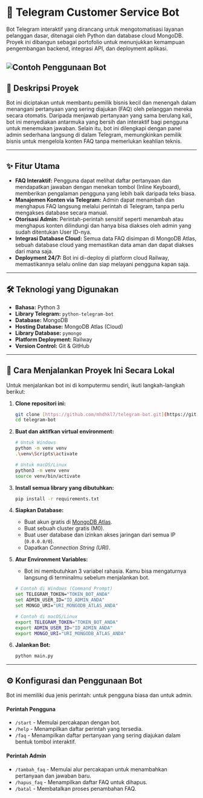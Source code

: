 # 🤖 Telegram Customer Service Bot

Bot Telegram interaktif yang dirancang untuk mengotomatisasi layanan pelanggan dasar, ditenagai oleh Python dan database cloud MongoDB. Proyek ini dibangun sebagai portofolio untuk menunjukkan kemampuan pengembangan backend, integrasi API, dan deployment aplikasi.

![Contoh Penggunaan Bot](URL_GIF_DEMO_BOT_ANDA) 
---

## 📜 Deskripsi Proyek

Bot ini diciptakan untuk membantu pemilik bisnis kecil dan menengah dalam menangani pertanyaan yang sering diajukan (FAQ) oleh pelanggan mereka secara otomatis. Daripada menjawab pertanyaan yang sama berulang kali, bot ini menyediakan antarmuka yang bersih dan interaktif bagi pengguna untuk menemukan jawaban. Selain itu, bot ini dilengkapi dengan panel admin sederhana langsung di dalam Telegram, memungkinkan pemilik bisnis untuk mengelola konten FAQ tanpa memerlukan keahlian teknis.

---

## ✨ Fitur Utama

- **FAQ Interaktif:** Pengguna dapat melihat daftar pertanyaan dan mendapatkan jawaban dengan menekan tombol (Inline Keyboard), memberikan pengalaman pengguna yang lebih baik daripada teks biasa.
- **Manajemen Konten via Telegram:** Admin dapat menambah dan menghapus FAQ langsung melalui perintah di Telegram, tanpa perlu mengakses database secara manual.
- **Otorisasi Admin:** Perintah-perintah sensitif seperti menambah atau menghapus konten dilindungi dan hanya bisa diakses oleh admin yang sudah ditentukan User ID-nya.
- **Integrasi Database Cloud:** Semua data FAQ disimpan di MongoDB Atlas, sebuah database cloud yang memastikan data aman dan dapat diakses dari mana saja.
- **Deployment 24/7:** Bot ini di-deploy di platform cloud Railway, memastikannya selalu online dan siap melayani pengguna kapan saja.

---

## 🛠️ Teknologi yang Digunakan

- **Bahasa:** Python 3
- **Library Telegram:** `python-telegram-bot`
- **Database:** MongoDB
- **Hosting Database:** MongoDB Atlas (Cloud)
- **Library Database:** `pymongo`
- **Platform Deployment:** Railway
- **Version Control:** Git & GitHub

---

## 🚀 Cara Menjalankan Proyek Ini Secara Lokal

Untuk menjalankan bot ini di komputermu sendiri, ikuti langkah-langkah berikut:

1.  **Clone repositori ini:**
    ```bash
    git clone [https://github.com/mhdhkl7/telegram-bot.git](https://github.com/mhdhkl7/telegram-bot.git)
    cd telegram-bot
    ```

2.  **Buat dan aktifkan virtual environment:**
    ```bash
    # Untuk Windows
    python -m venv venv
    .\venv\Scripts\activate

    # Untuk macOS/Linux
    python3 -m venv venv
    source venv/bin/activate
    ```

3.  **Install semua library yang dibutuhkan:**
    ```bash
    pip install -r requirements.txt
    ```

4.  **Siapkan Database:**
    - Buat akun gratis di [MongoDB Atlas](https://www.mongodb.com/cloud/atlas).
    - Buat sebuah cluster gratis (M0).
    - Buat user database dan izinkan akses jaringan dari semua IP (`0.0.0.0/0`).
    - Dapatkan *Connection String (URI)*.

5.  **Atur Environment Variables:**
    - Bot ini membutuhkan 3 variabel rahasia. Kamu bisa mengaturnya langsung di terminalmu sebelum menjalankan bot.
    ```bash
    # Contoh di Windows (Command Prompt)
    set TELEGRAM_TOKEN="TOKEN_BOT_ANDA"
    set ADMIN_USER_ID="ID_ADMIN_ANDA"
    set MONGO_URI="URI_MONGODB_ATLAS_ANDA"

    # Contoh di macOS/Linux
    export TELEGRAM_TOKEN="TOKEN_BOT_ANDA"
    export ADMIN_USER_ID="ID_ADMIN_ANDA"
    export MONGO_URI="URI_MONGODB_ATLAS_ANDA"
    ```

6.  **Jalankan Bot:**
    ```bash
    python main.py
    ```

---

## ⚙️ Konfigurasi dan Penggunaan Bot

Bot ini memiliki dua jenis perintah: untuk pengguna biasa dan untuk admin.

#### Perintah Pengguna
- `/start` - Memulai percakapan dengan bot.
- `/help` - Menampilkan daftar perintah yang tersedia.
- `/faq` - Menampilkan daftar pertanyaan yang sering diajukan dalam bentuk tombol interaktif.

#### Perintah Admin
- `/tambah_faq` - Memulai alur percakapan untuk menambahkan pertanyaan dan jawaban baru.
- `/hapus_faq` - Menampilkan daftar FAQ untuk dihapus.
- `/batal` - Membatalkan proses penambahan FAQ.
